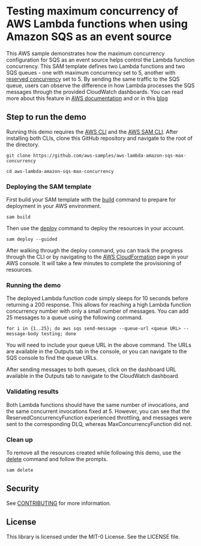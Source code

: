 # Testing maximum concurrency of AWS Lambda functions when using Amazon SQS as an event source

This AWS sample demonstrates how the maximum concurrency configuration for SQS as an event source helps control the Lambda function concurrency. This SAM template defines two Lambda functions and two SQS queues - one with maximum concurrency set to 5, another with [reserved concurrency](https://docs.aws.amazon.com/lambda/latest/operatorguide/reserved-concurrency.html) set to 5. By sending the same traffic to the SQS queue, users can observe the difference in how Lambda processes the SQS messages through the provided CloudWatch dashboards. You can read more about this feature in [AWS documentation](tbd) and or in this [blog](tbd)

## Step to run the demo
Running this demo requires the [AWS CLI](https://docs.aws.amazon.com/cli/latest/userguide/getting-started-install.html) and the [AWS SAM CLI](https://docs.aws.amazon.com/serverless-application-model/latest/developerguide/serverless-sam-cli-install.html). After installing both CLIs, clone this GitHub repository and navigate to the root of the directory.
```
git clone https://github.com/aws-samples/aws-lambda-amazon-sqs-max-concurrency

cd aws-lambda-amazon-sqs-max-concurrency
```
### Deploying the SAM template
First build your SAM template with the [build](https://docs.aws.amazon.com/serverless-application-model/latest/developerguide/sam-cli-command-reference-sam-build.html) command to prepare for deployment in your AWS environment. 
```
sam build
```
Then use the [deploy](https://docs.aws.amazon.com/serverless-application-model/latest/developerguide/sam-cli-command-reference-sam-deploy.html) command to deploy the resources in your account.
```
sam deploy --guided
```
After walking through the deploy command, you can track the progress through the CLI or by navigating to the [AWS CloudFormation](http://console.aws.amazon.com/cloudformation) page in your AWS console. It will take a few minutes to complete the provisioning of resources.

### Running the demo
The deployed Lambda function code simply sleeps for 10 seconds before returning a 200 response. This allows for reaching a high Lambda function concurrency number with only a small number of messages. You can add 25 messages to a queue using the following command.
```
for i in {1..25}; do aws sqs send-message --queue-url <queue URL> --message-body testing; done 
```
You will need to include your queue URL in the above command. The URLs are available in the Outputs tab in the console, or you can navigate to the SQS console to find the queue URLs. 

After sending messages to both queues, click on the dashboard URL available in the Outputs tab to navigate to the CloudWatch dashboard.

### Validating results
Both Lambda functions should have the same number of invocations, and the same concurrent invocations fixed at 5. However, you can see that the ReservedConcurrencyFunction experienced throttling, and messages were sent to the corresponding DLQ, whereas MaxConcurrencyFunction did not. 

### Clean up
To remove all the resources created while following this demo, use the [delete](https://docs.aws.amazon.com/serverless-application-model/latest/developerguide/sam-cli-command-reference-sam-delete.html) command and follow the prompts.
```
sam delete
```

## Security

See [CONTRIBUTING](CONTRIBUTING.md#security-issue-notifications) for more information.

## License

This library is licensed under the MIT-0 License. See the LICENSE file.

